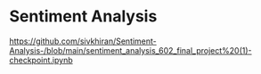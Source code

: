  # Sentiment Analysis 

 https://github.com/sivkhiran/Sentiment-Analysis-/blob/main/sentiment_analysis_602_final_project%20(1)-checkpoint.ipynb

